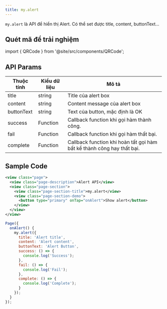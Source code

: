 ```yaml
---
title: my.alert
---
```


`my.alert` là API để hiển thị Alert. Có thể set được title, content, buttonText...

## Quét mã để trải nghiệm

import { QRCode } from '@site/src/components/QRCode';

<QRCode page="pages/api/alert/index" />

## API Params

| Thuộc tính | Kiểu dữ liệu |  Mô tả                           |
| ---------- | ------------ | ------------------------------- |
| title      | string       | Title của alert box             |
| content    | string       | Content message của alert box   |
| buttonText | string       | Text của button, mặc định là OK |
| success    | Function     | Callback function khi gọi hàm thành công. |
| fail       | Function     | Callback function khi gọi hàm thất bại.    |
| complete   | Function     | Callback function khi hoàn tất gọi hàm bất kể thành công hay thất bại. |


## Sample Code

```xml title=index.txml
<view class="page">
  <view class="page-description">Alert API</view>
  <view class="page-section">
    <view class="page-section-title">my.alert</view>
    <view class="page-section-demo">
      <button type="primary" onTap="onAlert">Show alert</button>
    </view>
  </view>
</view>
```

```js title=index.js
Page({
  onAlert() {
    my.alert({
      title: 'Alert title',
      content: 'Alert content',
      buttonText: 'Alert Button',
      success: () => {
        console.log('Success');
      },
      fail: () => {
        console.log('Fail');
      },
      complete: () => {
        console.log('Complete');
      }
    });
  }
});
```

